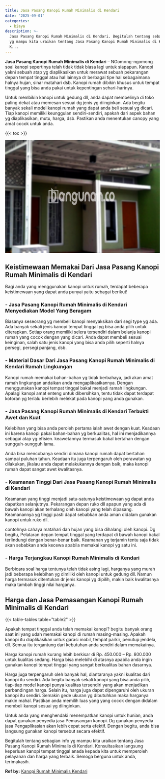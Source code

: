 ```yaml
---
title: Jasa Pasang Kanopi Rumah Minimalis di Kendari
date: '2025-09-01'
categories:
  - biaya
description: >-
  Jasa Pasang Kanopi Rumah Minimalis di Kendari. Begitulah tentang sebagian info
  yg mampu kita uraikan tentang Jasa Pasang Kanopi Rumah Minimalis di Kendari.
  K...
---
```


**Jasa Pasang Kanopi Rumah Minimalis di Kendari** – NGomong-ngomong soal kanopi sepertinya telah tidak tidak biasa lagi untuk siapapun. Kanopi yakni sebuah atap yg diaplikasikan untuk merawat sebuah pekarangan depan tempat tinggal atau hal lainnya dr berbagai tipe hal sebagaimana halnya hujan, sinar matahari dsb. Kanopi rumah dibikin khusus untuk tempat tinggal yang bisa anda pakai untuk kepentingan sehari-harinya.

Untuk membikin kanopi untuk gedung dll, anda dapat membelinya di toko paling dekat atau memesan sesuai dg jenis yg diinginkan. Ada begitu banyak sekali model kanopi rumah yang dapat anda beli sesuai yg dicari. Tiap kanopi memiliki keunggulan sendiri-sendiri, apakah dari aspek bahan yg diaplikasikan, mutu, harga, dsb. Pastikan anda menentukan canopy yang amat cocok untuk anda.

{{< toc >}}

![Jasa Pasang Kanopi Rumah Minimalis di Kendari](/images/harga-kanopi-minimalis-31.png)

## Keistimewaan Memakai Dari Jasa Pasang Kanopi Rumah Minimalis di Kendari

Bagi anda yang menggunakan kanopi untuk rumah, terdapat beberapa keistimewaan yang dapat anda punyai yaitu sebagai berikut!

### \- Jasa Pasang Kanopi Rumah Minimalis di Kendari Menyediakan Model Yang Beragam

Biasanya seseorang yg membeli kanopi menyaksikan dari segi type yg ada. Ada banyak sekali jenis kanopi tempat tinggal yg bisa anda pilih untuk diterapkan. Setiap orang memiliki selera tersendiri dalam belanja kanopi rumah yang cocok dengan yang dicari. Anda dapat membeli sesuai keinginan, salah satu jenis kanopi yang bisa anda pilih seperti halnya persegi, persegi panjang, dsb.

### \- Material Dasar Dari Jasa Pasang Kanopi Rumah Minimalis di Kendari Ramah Lingkungan

Kanopi rumah memakai bahan-bahan yg tidak berbahaya, jadi akan amat ramah lingkungan andaikan anda mengaplikasikannya. Dengan menggunakan kanopi tempat tinggal bakal menjadi ramah lingkungan. Apalagi kanopi amat enteng untuk dibersihkan, tentu tidak dapat terdapat kotoran yg terlalu berlebih melekat pada kanopi yang anda gunakan.

### \- Jasa Pasang Kanopi Rumah Minimalis di Kendari Terbukti Awet dan Kuat

Kelebihan yang bisa anda peroleh pertama ialah awet dengan kuat. Keadaan ini karena kanopi pakai bahan-bahan yg berkualitas, hal ini menjadikannya sebagai atap yg efisien. keawetannya termasuk bakal bertahan dengan sungguh-sungguh lama.

Anda bisa mencobanya sendiri dimana kanopi rumah dapat bertahan sampai puluhan tahun. Keadaan itu juga terpengaruh oleh perawatan yg dilakukan, jikalau anda dapat melakukannya dengan baik, maka kanopi rumah dapat sangat awet kwalitasnya.

### \- Keamanan Tinggi Dari Jasa Pasang Kanopi Rumah Minimalis di Kendari

Keamanan yang tinggi menjadi satu-satunya keistimewaan yg dapat anda dapatkan selanjutnya. Pekarangan depan ruko dll apapun yang ada di bawah kanopi akan terhalang oleh kanopi yang telah dipasang. Keamanannya yg tinggi pasti dapat sebabkan anda aman didalam gunakan kanopi untuk ruko dll.

contohnya cahaya matahari dan hujan yang bisa dihalangi oleh kanopi. Dg begitu, Pelataran depan tempat tinggal yang terdapat di bawah kanopi bakal terlindungi dengan benar-benar baik. Keamanan yg terjamin tentu saja tidak akan sebabkan anda kecewa apabila memakai kanopi yg satu ini.

### \- Harga Terjangkau Kanopi Rumah Minimalis di Kendari

Berbicara soal harga tentunya telah tidak asing lagi, harganya yang murah jadi beberapa kelebihan yg dimiliki oleh kanopi untuk gedung dll. Namun harga termasuk ditentukan dr jenis kanopi yg dipilih, makin baik kwalitasnya maka tambah tinggi nilai harganya.

## Harga dan Jasa Pemasangan Kanopi Rumah Minimalis di Kendari

{{< table-tables table="table2" >}}

Apakah tempat tinggal anda telah memakai kanopi? begitu banyak orang saat ini yang udah memakai kanopi di rumah masing-masing. Apakah kanopi itu diaplikasikan untuk garasi mobil, tempat parkir, penutup jendela, dll. Semua itu tergantung dari kebutuhan anda sendiri dalam memakainya.

Harga kanopi rumah kurang lebih berkisar di Rp. 450.000 – Rp. 800.000 untuk kualitas sedang. Harga bisa melebihi di atasnya apabila anda ingin gunakan kanopi tempat tinggal yang sangat berkualitas bahan dasarnya.

Harga juga terpengaruh oleh banyak hal, diantaranya yakni kualitas dari kanopi itu sendiri. Ada begitu banyak sekali kanopi yang bisa anda pilih, tiap-tiap model kanopi punya kualitas tersendiri yang akan menjadikan perbandingan harga. Selain itu, harga juga dapat dipengaruhi oleh ukuran kanopi itu sendiri. Semakin gede ukuran yg dibutuhkan maka harganya makin mahal. Pastikan anda memilih luas yang yang cocok dengan didalam membeli kanopi sesuai yg diinginkan.

Untuk anda yang menghendaki menempatkan kanopi untuk hunian, anda dapat gunakan penyedia jasa Pemasangan kanopi. Dg gunakan penyedia jasa Pengaplikasian akan lebih cepat serta efektif. Dengan begitu, anda bisa langsung gunakan kanopi tersebut secara efektif.

Begitulah tentang sebagian info yg mampu kita uraikan tentang Jasa Pasang Kanopi Rumah Minimalis di Kendari. Konsultasikan langsung keperluan kanopi tempat tinggal anada kepada kita untuk memperoleh pelayanan dan harga yang terbaik. Semoga berguna untuk anda, terimakasih.

**Ref by:**  [Kanopi Rumah Minimalis Kendari](https://id.wikipedia.org/wiki/Kanopi)
